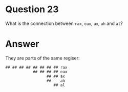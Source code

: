 
# Question 23


What is the connection between `rax`, `eax`, `ax`, `ah` and `al`?



# Answer





They are parts of the same regiser:

```
## ## ## ## ## ## ## ## rax
            ## ## ## ## eax
                  ## ## ax
                  ##    ah
                     ## al 

```




       